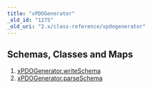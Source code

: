 ```yaml
---
title: "xPDOGenerator"
_old_id: "1275"
_old_uri: "2.x/class-reference/xpdogenerator"
---
```


## Schemas, Classes and Maps

1. [xPDOGenerator.writeSchema](xpdo/class-reference/xpdogenerator/xpdogenerator.writeschema)
2. [xPDOGenerator.parseSchema](xpdo/class-reference/xpdogenerator/xpdogenerator.parseschema)